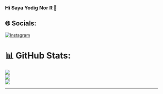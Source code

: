 ### Hi Saya Yodig Nor R 👋

## 🌐 Socials:
[![Instagram](https://img.shields.io/badge/Instagram-%23E4405F.svg?logo=Instagram&logoColor=white)](https://instagram.com/singaarimbaa) 
# 📊 GitHub Stats:
![](https://github-readme-stats.vercel.app/api?username=caksodig&theme=tokyonight&hide_border=false&include_all_commits=false&count_private=false)<br/>
![](https://github-readme-streak-stats.herokuapp.com/?user=caksodig&theme=tokyonight&hide_border=false)<br/>
![](https://github-readme-stats.vercel.app/api/top-langs/?username=caksodig&theme=tokyonight&hide_border=false&include_all_commits=false&count_private=false&layout=compact)

---

<!-- Proudly created with GPRM ( https://gprm.itsvg.in ) -->
